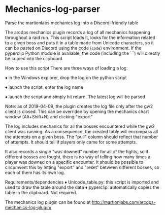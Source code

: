 # Mechanics-log-parser

Parse the martionlabs mechanics log into a Discord-friendly table

The arcdps mechanics plugin records a log of all mechanics happening
throughout a raid run. This script loads it, looks for the information related
to a given boss and puts it in a table made from Unicode characters, so it can
be pasted on Discord using the code (```code```) environment. If the pyperclip
Python module is available, the code (including the ```) will directly be
copied into the clipboard.


How to use this script
There are three ways of loading a log:

♦ in the Windows explorer, drop the log on the python script

♦ launch the script, enter the log name

♦ launch the script and simply hit return. The latest log will be parsed

Note: as of 2019-04-09, the plugin creates the log file only after the gw2
client is closed. This can be overriden by opening the mechanics chart window
(Alt+Shift+N) and clicking "export"

The log includes mechanics for all the bosses encountered while the gw2 client
was running. As a consequence, the created table will encompass all the
attempts on a given boss. The "pull" column should reflect that number of
attempts. It should tell if players only came for some attempts.

It also records a single "was downed" number for all of the fights, so
if different bosses are fought, there is no way of telling how many times a
player was downed on a specific encounter. It should be possible to circumvent
this by hitting "export" and "reset" between different bosses, so each of them
has its own log.


Requirements/dependencies
♦ Unicode_table.py: this script is imported and used to draw the table around
the data
♦ pyperclip: automatically copies the table in the clipboard. Not required.


The mechanics log plugin can be found at
http://martionlabs.com/arcdps-mechanics-log-plugin/
